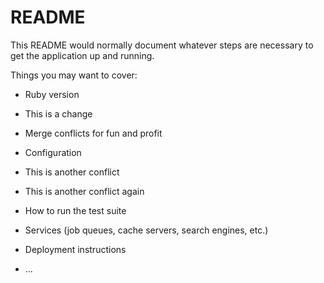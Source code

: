 # README

This README would normally document whatever steps are necessary to get the
application up and running.

Things you may want to cover:

* Ruby version

* This is a change 

* Merge conflicts for fun and profit

* Configuration

* This is another conflict

* This is another conflict again

* How to run the test suite

* Services (job queues, cache servers, search engines, etc.)

* Deployment instructions

* ...
